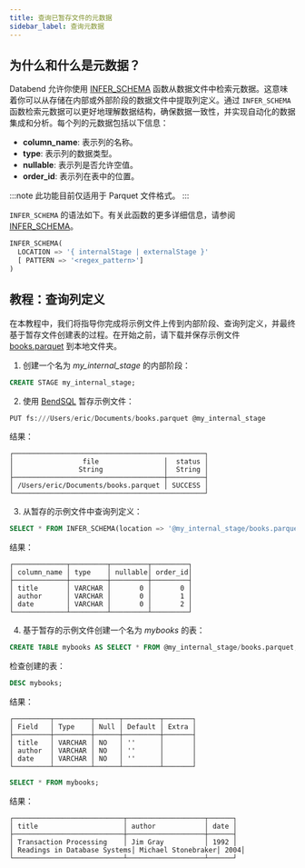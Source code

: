 ```yaml
---
title: 查询已暂存文件的元数据
sidebar_label: 查询元数据
---
```


## 为什么和什么是元数据？

Databend 允许你使用 [INFER_SCHEMA](/sql/sql-functions/table-functions/infer-schema) 函数从数据文件中检索元数据。这意味着你可以从存储在内部或外部阶段的数据文件中提取列定义。通过 `INFER_SCHEMA` 函数检索元数据可以更好地理解数据结构，确保数据一致性，并实现自动化的数据集成和分析。每个列的元数据包括以下信息：

- **column_name**: 表示列的名称。
- **type**: 表示列的数据类型。
- **nullable**: 表示列是否允许空值。
- **order_id**: 表示列在表中的位置。

:::note
此功能目前仅适用于 Parquet 文件格式。
:::

`INFER_SCHEMA` 的语法如下。有关此函数的更多详细信息，请参阅 [INFER_SCHEMA](/sql/sql-functions/table-functions/infer-schema)。

```sql
INFER_SCHEMA(
  LOCATION => '{ internalStage | externalStage }'
  [ PATTERN => '<regex_pattern>']
)
```

## 教程：查询列定义

在本教程中，我们将指导你完成将示例文件上传到内部阶段、查询列定义，并最终基于暂存文件创建表的过程。在开始之前，请下载并保存示例文件 [books.parquet](https://datafuse-1253727613.cos.ap-hongkong.myqcloud.com/data/books.parquet) 到本地文件夹。

1. 创建一个名为 *my_internal_stage* 的内部阶段：

```sql
CREATE STAGE my_internal_stage;
```

2. 使用 [BendSQL](../../30-sql-clients/00-bendsql/index.md) 暂存示例文件：

```sql
PUT fs:///Users/eric/Documents/books.parquet @my_internal_stage
```

结果：
```
┌───────────────────────────────────────────────┐
│                 file                │  status │
│                String               │  String │
├─────────────────────────────────────┼─────────┤
│ /Users/eric/Documents/books.parquet │ SUCCESS │
└───────────────────────────────────────────────┘
```

3. 从暂存的示例文件中查询列定义：

```sql
SELECT * FROM INFER_SCHEMA(location => '@my_internal_stage/books.parquet');
```

结果：
```
┌─────────────┬─────────┬─────────┬─────────┐
│ column_name │ type    │ nullable│ order_id│
├─────────────┼─────────┼─────────┼─────────┤
│ title       │ VARCHAR │       0 │       0 │
│ author      │ VARCHAR │       0 │       1 │
│ date        │ VARCHAR │       0 │       2 │
└─────────────┴─────────┴─────────┴─────────┘
```

4. 基于暂存的示例文件创建一个名为 *mybooks* 的表：

```sql
CREATE TABLE mybooks AS SELECT * FROM @my_internal_stage/books.parquet;
```

检查创建的表：

```sql
DESC mybooks;
```

结果：
```
┌─────────┬─────────┬──────┬─────────┬───────┐
│ Field   │ Type    │ Null │ Default │ Extra │
├─────────┼─────────┼──────┼─────────┼───────┤
│ title   │ VARCHAR │ NO   │ ''      │       │
│ author  │ VARCHAR │ NO   │ ''      │       │
│ date    │ VARCHAR │ NO   │ ''      │       │
└─────────┴─────────┴──────┴─────────┴───────┘
```

```sql
SELECT * FROM mybooks;
```

结果：
```
┌───────────────────────────┬───────────────────┬──────┐
│ title                     │ author            │ date │
├───────────────────────────┼───────────────────┼──────┤
│ Transaction Processing    │ Jim Gray          │ 1992 │
│ Readings in Database Systems│ Michael Stonebraker│ 2004│
└───────────────────────────┴───────────────────┴──────┘
```